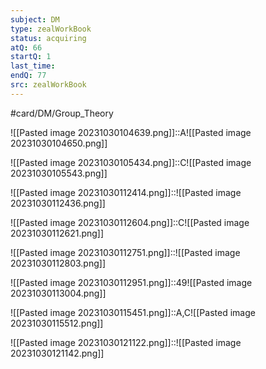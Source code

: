 ```yaml
---
subject: DM
type: zealWorkBook
status: acquiring
atQ: 66
startQ: 1
last_time:
endQ: 77
src: zealWorkBook
---
```

#card/DM/Group_Theory

![[Pasted image 20231030104639.png]]::A![[Pasted image 20231030104650.png]] <!--SR:!2023-11-21,14,290-->


![[Pasted image 20231030105434.png]]::C![[Pasted image 20231030105543.png]] <!--SR:!2023-11-22,15,290-->

![[Pasted image 20231030112414.png]]::![[Pasted image 20231030112436.png]] <!--SR:!2023-11-17,10,270-->


![[Pasted image 20231030112604.png]]::C![[Pasted image 20231030112621.png]] <!--SR:!2023-11-13,6,250-->


![[Pasted image 20231030112751.png]]::![[Pasted image 20231030112803.png]] <!--SR:!2023-11-20,13,290-->


![[Pasted image 20231030112951.png]]::49![[Pasted image 20231030113004.png]] <!--SR:!2023-11-19,12,270-->

![[Pasted image 20231030115451.png]]::A,C![[Pasted image 20231030115512.png]] <!--SR:!2023-11-09,2,230-->

![[Pasted image 20231030121122.png]]::![[Pasted image 20231030121142.png]] <!--SR:!2023-11-16,9,270-->
